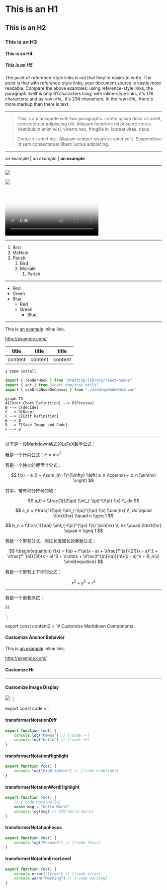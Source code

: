 # This is an H1

## This is an H2

### This is an H3

#### This is an H4

##### This is an H5

The point of reference-style links is not that they're easier to write. The point is that with reference-style links, your document source is vastly more readable. Compare the above examples: using reference-style links, the paragraph itself is only 81 characters long; with inline-style links, it's 176 characters; and as raw `HTML`, it's 234 characters. In the raw `HTML`, there's more markup than there is text.

---

> This is a blockquote with two paragraphs. Lorem ipsum dolor sit amet,
> consectetuer adipiscing elit. Aliquam hendrerit mi posuere lectus.
> Vestibulum enim wisi, viverra nec, fringilla in, laoreet vitae, risus.
>
> Donec sit amet nisl. Aliquam semper ipsum sit amet velit. Suspendisse
> id sem consectetuer libero luctus adipiscing.

---

an example | _an example_ | **an example**

---

![](https://gw.alipayobjects.com/zos/kitchen/sLO%24gbrQtp/lobe-chat.webp)

![](https://gw.alipayobjects.com/zos/kitchen/8Ab%24hLJ5ur/cover.webp)

<video
  poster="https://gw.alipayobjects.com/zos/kitchen/sLO%24gbrQtp/lobe-chat.webp"
  src="https://github.com/lobehub/lobe-chat/assets/28616219/f29475a3-f346-4196-a435-41a6373ab9e2"/>

---

1. Bird
1. McHale
1. Parish
    1. Bird
    1. McHale
        1. Parish

---

-   Red
-   Green
-   Blue
    -   Red
    -   Green
        -   Blue

---

This is [an example](http://example.com/ "Title") inline link.

<http://example.com/>

| title   | title   | title   |
| ------- | ------- | ------- |
| content | content | content |

```bash
$ pnpm install
```

```javascript
import { renderHook } from "@testing-library/react-hooks"
import { act } from "react-dom/test-utils"
import { useDropNodeOnCanvas } from "./useDropNodeOnCanvas"
```

```mermaid
graph TD
A[Enter Chart Definition] --> B(Preview)
B --> C{decide}
C --> D[Keep]
C --> E[Edit Definition]
E --> B
D --> F[Save Image and Code]
F --> B
```

---

以下是一段Markdown格式的LaTeX数学公式：

我是一个行内公式：$E=mc^2$

我是一个独立的傅里叶公式：

$$
f(x) = a_0 + \\sum_{n=1}^{\\infty} \\left( a_n \\cos(nx) + b_n \\sin(nx) \\right)
$$

其中，带有积分符号的项：

$$
a_0 = \\frac{1}{2\\pi} \\int_{-\\pi}^{\\pi} f(x) \\, dx
$$

$$
a_n = \\frac{1}{\\pi} \\int_{-\\pi}^{\\pi} f(x) \\cos(nx) \\, dx \\quad \\text{for} \\quad n \\geq 1
$$

$$
b_n = \\frac{1}{\\pi} \\int_{-\\pi}^{\\pi} f(x) \\sin(nx) \\, dx \\quad \\text{for} \\quad n \\geq 1
$$

我是一个带有分式、测试长度超长的泰勒公式：

$$
\\begin{equation}
f(x) = f(a) + f'(a)(x - a) + \\frac{f''(a)}{2!}(x - a)^2 + \\frac{f'''(a)}{3!}(x - a)^3 + \\cdots + \\frac{f^{(n)}(a)}{n!}(x - a)^n + R_n(x)
\\end{equation}
$$

我是一个带有上下标的公式：

$$
x^{2} + y^{2} = r^{2}
$$

---

我是一个嵌套测试：

```
$1
```

`;

export const content2 = `# Customize Markdown Components

#### Customize Anchor Behavior

This is [an example](http://example.com/ "Title") inline link.

<http://example.com/>

#### Customize Hr

---

#### Customize Image Display

![](https://gw.alipayobjects.com/zos/kitchen/sLO%24gbrQtp/lobe-chat.webp)
`;

export const code = `

#### transformerNotationDiff

```ts
export function foo() {
	console.log("hewwo") // [!code --]
	console.log("hello") // [!code ++]
}
```

#### transformerNotationHighlight

```ts
export function foo() {
	console.log("Highlighted") // [!code highlight]
}
```

#### transformerNotationWordHighlight

```ts
export function foo() {
	// [!code word:Hello]
	const msg = "Hello World"
	console.log(msg) // 打印 Hello World
}
```

#### transformerNotationFocus

```ts
export function foo() {
	console.log("Focused") // [!code focus]
}
```

#### transformerNotationErrorLevel

```ts
export function foo() {
	console.error("Error") // [!code error]
	console.warn("Warning") // [!code warning]
}
```
